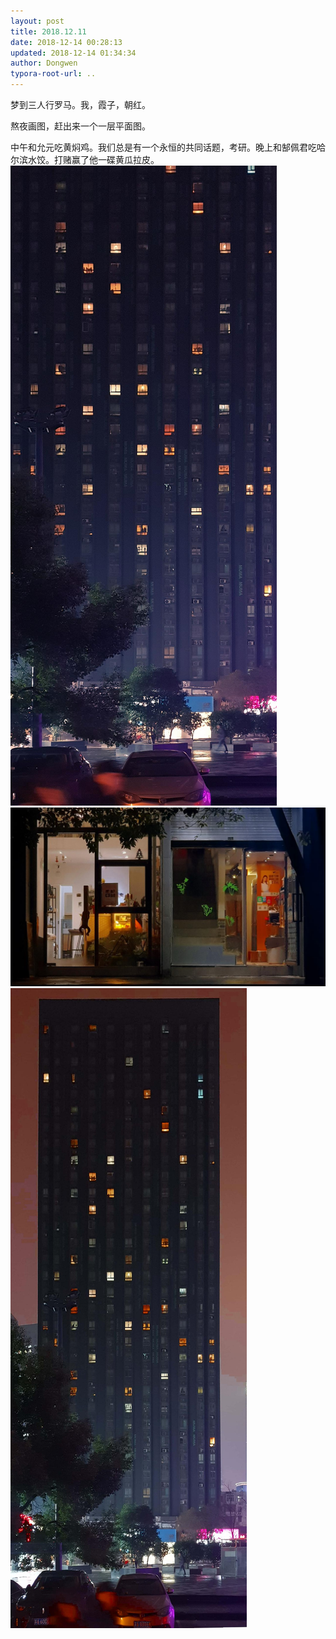 ```yaml
---
layout: post
title: 2018.12.11
date: 2018-12-14 00:28:13
updated: 2018-12-14 01:34:34
author: Dongwen
typora-root-url: ..
---
```




梦到三人行罗马。我，霞子，朝红。

熬夜画图，赶出来一个一层平面图。

中午和允元吃黄焖鸡。我们总是有一个永恒的共同话题，考研。晚上和郜佩君吃哈尔滨水饺。打赌赢了他一碟黄瓜拉皮。   ![](/img/in-post/p56512895.jpg)
![](/img/in-post/p56512897.jpg)
![](/img/in-post/p56512900.jpg)
